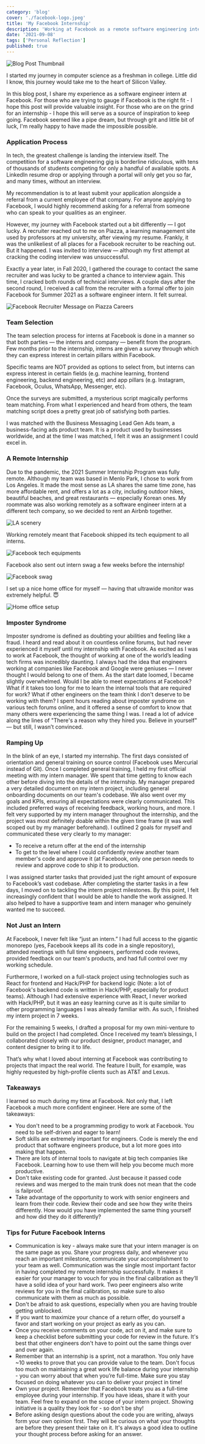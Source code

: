 ```yaml
---
category: 'blog'
cover: './facebook-logo.jpeg'
title: 'My Facebook Internship'
description: 'Working at Facebook as a remote software engineering intern'
date: '2021-09-08'
tags: ['Personal Reflection']
published: true
---
```


![Blog Post Thumbnail](./facebook-logo.jpeg)

I started my journey in computer science as a freshman in college. Little did I know, this journey would take me to the heart of Silicon Valley.

In this blog post, I share my experience as a software engineer intern at Facebook. For those who are trying to gauge if Facebook is the right fit - I hope this post will provide valuable insight. For those who are on the grind for an internship - I hope this will serve as a source of inspiration to keep going. Facebook seemed like a pipe dream, but through grit and little bit of luck, I'm really happy to have made the impossible possible.

### Application Process
In tech, the greatest challenge is landing the interview itself. The competition for a software engineering gig is borderline ridiculous, with tens of thousands of students competing for only a handful of available spots. A LinkedIn resume drop or applying through a portal will only get you so far, and many times, without an interview.

My recommendation is to at least submit your application alongside a referral from a current employee of that company. For anyone applying to Facebook, I would highly recommend asking for a referral from someone who can speak to your qualities as an engineer.

However, my journey with Facebook started out a bit differently — I got lucky. A recruiter reached out to me on Piazza, a learning management site used by professors at my university, after viewing my resume. Frankly, it was the unlikeliest of all places for a Facebook recruiter to be reaching out. But it happened. I was invited to interview — although my first attempt at cracking the coding interview was unsuccessful.

Exactly a year later, in Fall 2020, I gathered the courage to contact the same recruiter and was lucky to be granted a chance to interview again. This time, I cracked both rounds of technical interviews. A couple days after the second round, I received a call from the recruiter with a formal offer to join Facebook for Summer 2021 as a software engineer intern. It felt surreal.

![Facebook Recruiter Message on Piazza Careers](./facebook-piazza.png)

### Team Selection
The team selection process for interns at Facebook is done in a manner so that both parties — the interns and company — benefit from the program. Few months prior to the internship, interns are given a survey through which they can express interest in certain pillars within Facebook.

Specific teams are NOT provided as options to select from, but interns can express interest in certain fields (e.g. machine learning, frontend engineering, backend engineering, etc) and app pillars (e.g. Instagram, Facebook, Oculus, WhatsApp, Messenger, etc).

Once the surveys are submitted, a mysterious script magically performs team matching. From what I experienced and heard from others, the team matching script does a pretty great job of satisfying both parties.

I was matched with the Business Messaging Lead Gen Ads team, a business-facing ads product team. It is a product used by businesses worldwide, and at the time I was matched, I felt it was an assignment I could excel in.

### A Remote Internship
Due to the pandemic, the 2021 Summer Internship Program was fully remote. Although my team was based in Menlo Park, I chose to work from Los Angeles. It made the most sense as LA shares the same time zone, has more affordable rent, and offers a lot as a city, including outdoor hikes, beautiful beaches, and great restaurants — especially Korean ones. My roommate was also working remotely as a software engineer intern at a different tech company, so we decided to rent an Airbnb together.

![LA scenery](./la-scenery.jpeg)

Working remotely meant that Facebook shipped its tech equipment to all interns.

![Facebook tech equipments](./facebook-equipments.jpeg)

Facebook also sent out intern swag a few weeks before the internship!

![Facebook swag](./facebook-swag.jpeg)

I set up a nice home office for myself — having that ultrawide monitor was extremely helpful. 😇

![Home office setup](./desk-setup.jpeg)

### Imposter Syndrome
Imposter syndrome is defined as doubting your abilities and feeling like a fraud. I heard and read about it on countless online forums, but had never experienced it myself until my internship with Facebook. As excited as I was to work at Facebook, the thought of working at one of the world’s leading tech firms was incredibly daunting. I always had the idea that engineers working at companies like Facebook and Google were geniuses — I never thought I would belong to one of them. 
As the start date loomed, I became slightly overwhelmed. Would I be able to meet expectations at Facebook? What if it takes too long for me to learn the internal tools that are required for work? What if other engineers on the team think I don't deserve to be working with them? I spent hours reading about imposter syndrome on various tech forums online, and it offered a sense of comfort to know that many others were experiencing the same thing I was. I read a lot of advice along the lines of "There's a reason why they hired you. Believe in yourself" — but still, I wasn’t convinced.

### Ramping Up
In the blink of an eye, I started my internship. The first  days consisted of orientation and general training on source control (Facebook uses Mercurial instead of Git). Once I completed general training, I held my first official meeting with my intern manager. We spent that time getting to know each other before diving into the details of the internship. My manager prepared a very detailed document on my intern project, including general onboarding documents on our team's codebase. We also went over my goals and KPIs, ensuring all expectations were clearly communicated. This included preferred ways of receiving feedback, working hours, and more. I felt very supported by my intern manager throughout the internship, and the project was most definitely doable within the given time frame (it was well scoped out by my manager beforehand). I outlined 2 goals for myself and communicated these very clearly to my manager:

* To receive a return offer at the end of the internship
*	To get to the level where I could confidently review another team member's code and approve it (at Facebook, only one person needs to review and approve code to ship it to production.

I was assigned starter tasks that provided just the right amount of exposure to Facebook’s vast codebase. After completing the starter tasks in a few days, I moved on to tackling the intern project milestones. By this point, I felt increasingly confident that I would be able to handle the work assigned. It also helped to have a supportive team and intern manager who genuinely wanted me to succeed.

### Not Just an Intern
At Facebook, I never felt like “just an intern.” I had full access to the gigantic monorepo (yes, Facebook keeps all its code in a single repository), attended meetings with full time engineers, performed code reviews, provided feedback on our team's products, and had full control over my working schedule.

Furthermore, I worked on a full-stack project using technologies such as React for frontend and Hack/PHP for backend logic (Note: a lot of Facebook's backend code is written in Hack/PHP, especially for product teams). Although I had extensive experience with React, I never worked with Hack/PHP, but it was an easy learning curve  as it is quite similar to other programming languages I was already familiar with. As such, I finished my intern project in 7 weeks. 

For the remaining 5 weeks, I drafted a proposal for my own mini-venture to build on the project I had completed. Once I received my team’s blessings, I collaborated closely with our product designer, product manager, and content designer to bring it to life. 

That’s why what I loved about interning at Facebook was contributing to projects that impact the real world. The feature I built, for example, was highly requested by high-profile clients such as AT&T and Lexus.

### Takeaways
I learned so much during my time at Facebook. Not only that, I left Facebook a much more confident engineer. Here are some of the takeaways:
*	You don't need to be a programming prodigy to work at Facebook. You need to be self-driven and eager to learn!
*	Soft skills are extremely important for engineers. Code is merely the end product that software engineers produce, but a lot more goes into making that happen.
*	There are lots of internal tools to navigate at big tech companies like Facebook. Learning how to use them will help you become much more productive.
*	Don't take existing code for granted. Just because it passed code reviews and was merged to the main trunk does not mean that the code is failproof.
* Take advantage of the opportunity to work with senior engineers and learn from their code. Review their code and see how they write theirs differently. How would you have implemented the same thing yourself and how did they do it differently?

### Tips for Future Facebook Interns
*	Communication is key - always make sure that your intern manager is on the same page as you. Share your progress daily, and whenever you reach an important milestone, communicate your accomplishment to your team as well. Communication was the single most important factor in having completed my remote internship successfully. It makes it easier for your manager to vouch for you in the final calibration as they’ll have a solid idea of your hard work. Two peer engineers also write reviews for you in the final calibration, so make sure to also communicate with them as much as possible.
*	Don't be afraid to ask questions, especially when you are having trouble getting unblocked.
*	If you want to maximize your chance of a return offer, do yourself a favor and start working on your project as early as you can.
*	Once you receive comments on your code, act on it, and make sure to keep a checklist before submitting your code for review in the future. It's best that other engineers don't have to point out the same things over and over again.
*	Remember that an internship is a sprint, not a marathon. You only have ~10 weeks to prove that you can provide value to the team. Don't focus too much on maintaining a great work life balance during your internship - you can worry about that when you’re full-time. Make sure you stay focused on doing whatever you can to deliver your project in time!
*	Own your project. Remember that Facebook treats you as a full-time employee during your internship. If you have ideas, share it with your team. Feel free to expand on the scope of your intern project. Showing initiative is a quality they look for - so don't be shy!
*	Before asking design questions about the code you are writing, always form your own opinion first. They will be curious on what your thoughts are before they present their take on it. It's always a good idea to outline your thought process before asking for an answer.
